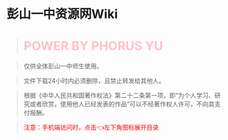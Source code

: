 
# 彭山一中资源网Wiki

># <font color='pink'>POWER BY PHORUS YU</font>

>仅供全体彭山一中师生使用。

>文件下载24小时内必须删除，且禁止转发给其他人。

>根据《中华人民共和国著作权法》第二十二条第一项，即“为个人学习、研究或者欣赏，使用他人已经发表的作品”可以不经著作权人许可，不向其支付报酬。

><font color='red'>注意：手机端访问时，点击👈左下角图标展开目录</font>